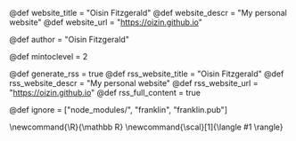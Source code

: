 <!--
Add here global page variables to use throughout your
website.
The website_* must be defined for the RSS to work
-->
@def website_title = "Oisin Fitzgerald"
@def website_descr = "My personal website"
@def website_url   = "https://oizin.github.io"

@def author = "Oisin Fitzgerald"

@def mintoclevel = 2

@def generate_rss = true
@def rss_website_title = "Oisin Fitzgerald"
@def rss_website_descr = "My personal website"
@def rss_website_url   = "https://oizin.github.io"
@def rss_full_content = true

<!--
Add here files or directories that should be ignored by Franklin, otherwise
these files might be copied and, if markdown, processed by Franklin which
you might not want. Indicate directories by ending the name with a `/`.
-->
@def ignore = ["node_modules/", "franklin", "franklin.pub"]

<!--
Add here global latex commands to use throughout your
pages. It can be math commands but does not need to be.
For instance:
* \newcommand{\phrase}{This is a long phrase to copy.}
-->
\newcommand{\R}{\mathbb R}
\newcommand{\scal}[1]{\langle #1 \rangle}
